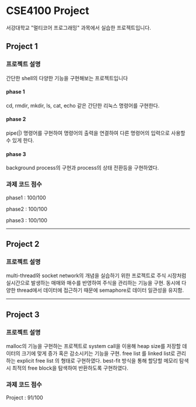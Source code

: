 # CSE4100  Project
서강대학교 "멀티코어 프로그래밍" 과목에서 실습한 프로젝트입니다.


## Project 1
### 프로젝트 설명
간단한 shell의 다양한 기능을 구현해보는 프로젝트입니다
#### phase 1
cd, rmdir, mkdir, ls, cat, echo 같은 간단한 리눅스 명령어를 구현한다.

#### phase 2
pipe(|) 명령어를 구현하여 명령어의 출력을 연결하여 다른 명령어의 입력으로 사용할 수 있게 한다.

#### phase 3
background process의 구현과 process의 상태 전환등을 구현하였다. 

### 과제 코드 점수
phase1 : 100/100

phase2 : 100/100

phase3 : 100/100

-------
## Project 2
### 프로젝트 설명
multi-thread와 socket network의 개념을 실습하기 위한 프로젝트로 주식 시장처럼 실시간으로 발생하는 매매와 매수를 반영하여 주식을 관리하는 기능을 구현.
동시에 다양한 thread에서 데이터에 접근하기 때문에 semaphore로 데이터 일관성을 유지함.


------
## Project 3
### 프로젝트 설명
malloc의 기능을 구현하는 프로젝트로 system call을 이용해 heap size를 저장할 데이터의 크기에 맞게 증가 혹은 감소시키는 기능을 구현.
free list 를 linked list로 관리하는 explicit free list 의 형태로 구현하였다.
best-fit 방식을 통해 할당할 메모리 탐색 시 최적의 free block을 탐색하여 반환하도록 구현하였다.

### 과제 코드 점수

Project : 91/100
